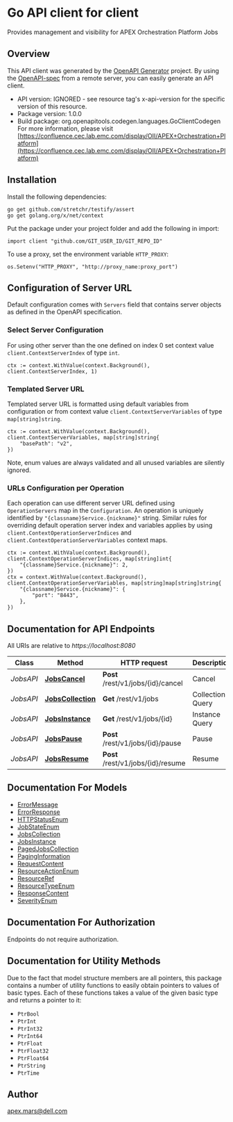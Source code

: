 # Go API client for client

Provides management and visibility for APEX Orchestration Platform Jobs

## Overview
This API client was generated by the [OpenAPI Generator](https://openapi-generator.tech) project.  By using the [OpenAPI-spec](https://www.openapis.org/) from a remote server, you can easily generate an API client.

- API version: IGNORED - see resource tag&#39;s x-api-version for the specific version of this resource.
- Package version: 1.0.0
- Build package: org.openapitools.codegen.languages.GoClientCodegen
For more information, please visit [https://confluence.cec.lab.emc.com/display/OII/APEX+Orchestration+Platform](https://confluence.cec.lab.emc.com/display/OII/APEX+Orchestration+Platform)

## Installation

Install the following dependencies:

```shell
go get github.com/stretchr/testify/assert
go get golang.org/x/net/context
```

Put the package under your project folder and add the following in import:

```golang
import client "github.com/GIT_USER_ID/GIT_REPO_ID"
```

To use a proxy, set the environment variable `HTTP_PROXY`:

```golang
os.Setenv("HTTP_PROXY", "http://proxy_name:proxy_port")
```

## Configuration of Server URL

Default configuration comes with `Servers` field that contains server objects as defined in the OpenAPI specification.

### Select Server Configuration

For using other server than the one defined on index 0 set context value `client.ContextServerIndex` of type `int`.

```golang
ctx := context.WithValue(context.Background(), client.ContextServerIndex, 1)
```

### Templated Server URL

Templated server URL is formatted using default variables from configuration or from context value `client.ContextServerVariables` of type `map[string]string`.

```golang
ctx := context.WithValue(context.Background(), client.ContextServerVariables, map[string]string{
	"basePath": "v2",
})
```

Note, enum values are always validated and all unused variables are silently ignored.

### URLs Configuration per Operation

Each operation can use different server URL defined using `OperationServers` map in the `Configuration`.
An operation is uniquely identified by `"{classname}Service.{nickname}"` string.
Similar rules for overriding default operation server index and variables applies by using `client.ContextOperationServerIndices` and `client.ContextOperationServerVariables` context maps.

```golang
ctx := context.WithValue(context.Background(), client.ContextOperationServerIndices, map[string]int{
	"{classname}Service.{nickname}": 2,
})
ctx = context.WithValue(context.Background(), client.ContextOperationServerVariables, map[string]map[string]string{
	"{classname}Service.{nickname}": {
		"port": "8443",
	},
})
```

## Documentation for API Endpoints

All URIs are relative to *https://localhost:8080*

Class | Method | HTTP request | Description
------------ | ------------- | ------------- | -------------
*JobsAPI* | [**JobsCancel**](docs/JobsAPI.md#jobscancel) | **Post** /rest/v1/jobs/{id}/cancel | Cancel
*JobsAPI* | [**JobsCollection**](docs/JobsAPI.md#jobscollection) | **Get** /rest/v1/jobs | Collection Query
*JobsAPI* | [**JobsInstance**](docs/JobsAPI.md#jobsinstance) | **Get** /rest/v1/jobs/{id} | Instance Query
*JobsAPI* | [**JobsPause**](docs/JobsAPI.md#jobspause) | **Post** /rest/v1/jobs/{id}/pause | Pause
*JobsAPI* | [**JobsResume**](docs/JobsAPI.md#jobsresume) | **Post** /rest/v1/jobs/{id}/resume | Resume


## Documentation For Models

 - [ErrorMessage](docs/ErrorMessage.md)
 - [ErrorResponse](docs/ErrorResponse.md)
 - [HTTPStatusEnum](docs/HTTPStatusEnum.md)
 - [JobStateEnum](docs/JobStateEnum.md)
 - [JobsCollection](docs/JobsCollection.md)
 - [JobsInstance](docs/JobsInstance.md)
 - [PagedJobsCollection](docs/PagedJobsCollection.md)
 - [PagingInformation](docs/PagingInformation.md)
 - [RequestContent](docs/RequestContent.md)
 - [ResourceActionEnum](docs/ResourceActionEnum.md)
 - [ResourceRef](docs/ResourceRef.md)
 - [ResourceTypeEnum](docs/ResourceTypeEnum.md)
 - [ResponseContent](docs/ResponseContent.md)
 - [SeverityEnum](docs/SeverityEnum.md)


## Documentation For Authorization

Endpoints do not require authorization.


## Documentation for Utility Methods

Due to the fact that model structure members are all pointers, this package contains
a number of utility functions to easily obtain pointers to values of basic types.
Each of these functions takes a value of the given basic type and returns a pointer to it:

* `PtrBool`
* `PtrInt`
* `PtrInt32`
* `PtrInt64`
* `PtrFloat`
* `PtrFloat32`
* `PtrFloat64`
* `PtrString`
* `PtrTime`

## Author

apex.mars@dell.com

